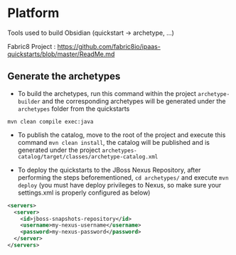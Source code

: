 # Platform

Tools used to build Obsidian (quickstart -> archetype, ...)

Fabric8 Project : https://github.com/fabric8io/ipaas-quickstarts/blob/master/ReadMe.md

## Generate the archetypes

* To build the archetypes, run this command within the project `archetype-builder` and the corresponding archetypes will be generated under the `archetypes` folder from the quickstarts

```
mvn clean compile exec:java
```

* To publish the catalog, move to the root of the project and execute this command `mvn clean install`, the catalog will be published and is generated under the project `archetypes-catalog/target/classes/archetype-catalog.xml`

* To deploy the quickstarts to the JBoss Nexus Repository, after performing the steps beforementioned, `cd archetypes/` and execute `mvn deploy` (you must have deploy privileges to Nexus, so make sure your settings.xml is properly configured as below)
````xml 
<servers>
  <server>
    <id>jboss-snapshots-repository</id>
    <username>my-nexus-username</username>
    <password>my-nexus-password</password>
  </server>
</servers>
````
